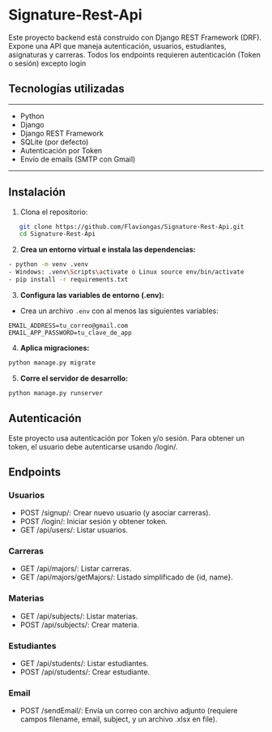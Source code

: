 # Signature-Rest-Api

Este proyecto backend está construido con Django REST Framework (DRF). Expone una API que maneja autenticación, usuarios, estudiantes, asignaturas y carreras. Todos los endpoints requieren autenticación (Token o sesión) excepto login

## Tecnologías utilizadas

---

- Python
- Django
- Django REST Framework
- SQLite (por defecto)
- Autenticación por Token
- Envío de emails (SMTP con Gmail)

---

## Instalación

1. Clona el repositorio:

```bash
   git clone https://github.com/Flaviongas/Signature-Rest-Api.git
   cd Signature-Rest-Api
```

2. **Crea un entorno virtual e instala las dependencias:**

```bash
- python -m venv .venv
- Windows: .venv\Scripts\activate o Linux source env/bin/activate
- pip install -r requirements.txt
```

3. **Configura las variables de entorno (.env):**

- Crea un archivo `.env` con al menos las siguientes variables:

```
EMAIL_ADDRESS=tu_correo@gmail.com
EMAIL_APP_PASSWORD=tu_clave_de_app
```

4. **Aplica migraciones:**

```bash
python manage.py migrate
```

5. **Corre el servidor de desarrollo:**

```bash
python manage.py runserver
```

## Autenticación

Este proyecto usa autenticación por Token y/o sesión. Para obtener un token, el usuario debe autenticarse usando /login/.

## Endpoints

### Usuarios

- POST /signup/: Crear nuevo usuario (y asociar carreras).
- POST /login/: Iniciar sesión y obtener token.
- GET /api/users/: Listar usuarios.

### Carreras

- GET /api/majors/: Listar carreras.
- GET /api/majors/getMajors/: Listado simplificado de {id, name}.

### Materias

- GET /api/subjects/: Listar materias.
- POST /api/subjects/: Crear materia.

### Estudiantes

- GET /api/students/: Listar estudiantes.
- POST /api/students/: Crear estudiante.

### Email

- POST /sendEmail/: Envía un correo con archivo adjunto (requiere campos filename, email, subject, y un archivo .xlsx en file).
